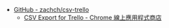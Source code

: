 * [GitHub - zachch/csv-trello](https://github.com/zachch/csv-trello)
  * [CSV Export for Trello - Chrome 線上應用程式商店](https://chrome.google.com/webstore/detail/csv-export-for-trello/nlclhmcmfjpmmngpopdgapiccfddfagi)
